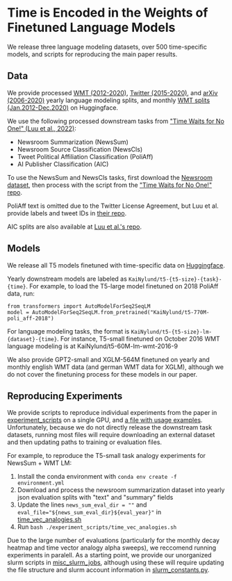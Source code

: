 # Time is Encoded in the Weights of Finetuned Language Models

We release three language modeling datasets, over 500 time-specific models, and scripts for reproducing the main paper results.

## Data

We provide processed [WMT (2012-2020)](https://huggingface.co/datasets/KaiNylund/WMT-year-splits), [Twitter (2015-2020)](https://huggingface.co/datasets/KaiNylund/twitter-year-splits), and [arXiv (2006-2020)](https://huggingface.co/datasets/KaiNylund/arxiv-year-splits) yearly language modeling splits, and monthly [WMT splits (Jan.2012-Dec.2020)](https://huggingface.co/datasets/KaiNylund/WMT-month-splits) on Huggingface.

We use the following processed downstream tasks from ["Time Waits for No One!" (Luu et al., 2022)](https://arxiv.org/pdf/2111.07408.pdf):

- Newsroom Summarization (NewsSum)
- Newsroom Source Classification (NewsCls)
- Tweet Political Affiliation Classification (PoliAff)
- AI Publisher Classification (AIC)

To use the NewsSum and NewsCls tasks, first download the [Newsroom dataset](https://lil.nlp.cornell.edu/newsroom/index.html), then process with the script from the ["Time Waits for No One!" repo](https://github.com/Temporal-Misalignment/time-waits-for-no-one/blob/main/data/newsroom/newsroom_to_tempdrift.py).

PoliAff text is omitted due to the Twitter License Agreement, but Luu et al. provide labels and tweet IDs in [their repo](https://github.com/Temporal-Misalignment/time-waits-for-no-one/tree/main).

AIC splits are also available at [Luu et al.'s repo](https://github.com/Temporal-Misalignment/time-waits-for-no-one/tree/main).

## Models

We release all T5 models finetuned with time-specific data on [Huggingface](https://huggingface.co/KaiNylund).

Yearly downstream models are labeled as ``KaiNylund/t5-{t5-size}-{task}-{time}``. For example, to load the T5-large model finetuned on 2018 PoliAff data, run:

```
from transformers import AutoModelForSeq2SeqLM
model = AutoModelForSeq2SeqLM.from_pretrained("KaiNylund/t5-770M-poli_aff-2018")
```

For language modeling tasks, the format is ``KaiNylund/t5-{t5-size}-lm-{dataset}-{time}``. For instance, T5-small finetuned on October 2016 WMT language modeling is at KaiNylund/t5-60M-lm-wmt-2016-9

We also provide GPT2-small and XGLM-564M finetuned on yearly and monthly english WMT data (and german WMT data for XGLM), although we do not cover the finetuning process for these models in our paper.

## Reproducing Experiments

We provide scripts to reproduce individual experiments from the paper in [experiment_scripts](./experiment_scripts/) on a single GPU, and [a file with usage examples](./reproduce_all_results.sh). Unfortunately, because we do not directly release the downstream task datasets, running most files will require downloading an external dataset and then updating paths to training or evaluation files.

For example, to reproduce the T5-small task analogy experiments for NewsSum + WMT LM:
1. Install the conda environment with ``conda env create -f environment.yml``
2. Download and process the newsroom summarization dataset into yearly json evaluation splits with "text" and "summary" fields
3. Update the lines ``news_sum_eval_dir = ""`` and ``eval_file="${news_sum_eval_dir}${eval_year}"`` in [time_vec_analogies.sh](./experiment_scripts/time_vec_analogies.sh)
4. Run ``bash ./experiment_scripts/time_vec_analogies.sh``

Due to the large number of evaluations (particularly for the monthly decay heatmap and time vector analogy alpha sweeps), we reccomend running experiments in paralell. As a starting point, we provide our unorganized slurm scripts in [misc_slurm_jobs](./misc_slurm_jobs/), although using these will require updating the file structure and slurm account information in [slurm_constants.py](./misc_slurm_jobs/slurm_constants.py).
